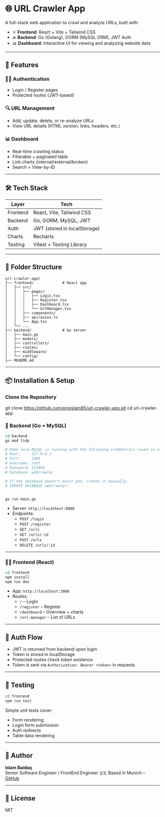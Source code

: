# 🌐 URL Crawler App

A full-stack web application to crawl and analyze URLs, built with:

- ⚛️ **Frontend**: React + Vite + Tailwind CSS
- 🔙 **Backend**: Go (Golang), GORM (MySQL ORM), JWT Auth
- 📊 **Dashboard**: Interactive UI for viewing and analyzing website data

---

## 🚀 Features

### 🧑‍💼 Authentication

- Login / Register pages
- Protected routes (JWT-based)

### 🔍 URL Management

- Add, update, delete, or re-analyze URLs
- View URL details (HTML version, links, headers, etc.)

### 📊 Dashboard

- Real-time crawling status
- Filterable + paginated table
- Link charts (internal/external/broken)
- Search + View-by-ID

---

## 🛠 Tech Stack

| Layer    | Tech                         |
| -------- | ---------------------------- |
| Frontend | React, Vite, Tailwind CSS    |
| Backend  | Go, GORM, MySQL, JWT         |
| Auth     | JWT (stored in localStorage) |
| Charts   | Recharts                     |
| Testing  | Vitest + Testing Library     |

---

## 📁 Folder Structure

```
url-crawler-app/
├── frontend/             # React app
│   ├── src/
│   │   ├── pages/
│   │   │   ├── Login.tsx
│   │   │   ├── Register.tsx
│   │   │   ├── Dashboard.tsx
│   │   │   └── UrlManager.tsx
│   │   ├── components/
│   │   ├── api/axios.ts
│   │   └── App.tsx
│   └── ...
├── backend/              # Go server
│   ├── main.go
│   ├── models/
│   ├── controllers/
│   ├── routes/
│   ├── middleware/
│   └── config/
├── README.md
```

---

## 📦 Installation & Setup

### Clone the Repository

git clone https://github.com/engislam95/url-crawler-app.git
cd url-crawler-app

### 🔧 Backend (Go + MySQL)

```bash
cd backend
go mod tidy

# Make sure MySQL is running with the following credentials (used in config.go):
# Host:     127.0.0.1
# Port:     3306
# Username: root
# Password: 123456
# Database: webcrawler

# If the database doesn't exist yet, create it manually:
# CREATE DATABASE webcrawler;


go run main.go
```

- Server: `http://localhost:8080`
- Endpoints:
  - `POST /login`
  - `POST /register`
  - `GET /urls`
  - `GET /urls/:id`
  - `POST /urls`
  - `DELETE /urls/:id`

---

### 🧑‍💻 Frontend (React)

```bash
cd frontend
npm install
npm run dev
```

- App: `http://localhost:3000`
- Routes:
  - `/` – Login
  - `/register` – Register
  - `/dashboard` – Overview + charts
  - `/url-manager` – List of URLs

---

## 🔐 Auth Flow

- JWT is returned from backend upon login
- Token is stored in localStorage
- Protected routes check token existence
- Token is sent via `Authorization: Bearer <token>` in requests

---

## 🧪 Testing

```bash
cd frontend
npm run test
```

Simple unit tests cover:

- Form rendering
- Login form submission
- Auth redirects
- Table data rendering

---

## 🧔 Author

**Islam Baidaq**  
Senior Software Engineer / FrontEnd Engineer
🇩🇪 Based in Munich – [GitHub](https://github.com/engislam95)

---

## 📄 License

MIT
